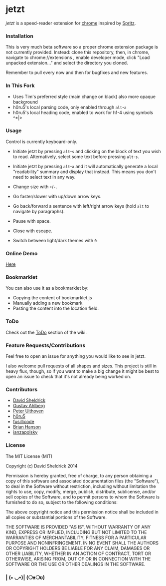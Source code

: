 # jetzt

*jetzt* is a speed-reader extension for [chrome](http://google.com/chrome) inspired by [Spritz](http://www.spritzinc.com/).

### Installation

This is very much beta software so a proper chrome extension package is not currently provided. Instead: clone this repository, then, in chrome, navigate to chrome://extensions , enable developer mode, click "Load unpacked extension..." and select the directory you cloned.

Remember to pull every now and then for bugfixes and new features.

### In This Fork

- Uses Tim's preferred style (main change on black) also more opaque background
- h0ru5's local parsing code, only enabled through `alt`-`a`
- h0ru5's local heading code, enabled to work for h1-4 using symbols ^*|>

### Usage

Control is currently keyboard-only.

- Initiate jetzt by pressing `alt`-`s` and clicking on the block of text you wish to read. Alternatively, select some text before pressing `alt`-`s`.

- Initiate jetzt by pressing `alt`-`a` and it will automatically generate a local "readability" summary and display that instead. This means you don't need to select text in any way.

- Change size with `+`/`-`.

- Go faster/slower with up/down arrow keys.

- Go back/forward a sentence with left/right arrow keys (hold `alt` to navigate by paragraphs).

- Pause with space.

- Close with escape.

- Switch between light/dark themes with `0`

### Online Demo

[Here](http://ds300.github.com/jetzt/)

### Bookmarklet

You can also use it as a bookmarklet by:
- Copying the content of bookmarklet.js
- Manually adding a new bookmark
- Pasting the content into the location field. 

### ToDo

Check out the [ToDo](https://github.com/ds300/jetzt/wiki/ToDo) section of the wiki.

### Feature Requests/Contributions

Feel free to open an issue for anything you would like to see in jetzt. 

I also welcome pull requests of all shapes and sizes. This project is still in heavy flux, though, so if you want to make a big change it might be best to open an issue to check that it's not already being worked on.

### Contributors

- [David Sheldrick](http://github.com/ds300)
- [Gustav Ahlberg](http://github.com/Gyran)
- [Peter Uithoven](http://github.com/peteruithoven)
- [h0ru5](http://github.com/h0ru5)
- [fusillicode](http://github.com/fusillicode)
- [Brian Hanson](http://github.com/brianjhanson)
- [ianzapolsky](http://github.com/ianzapolsky)


### License

The MIT License (MIT)

Copyright (c) David Sheldrick 2014

Permission is hereby granted, free of charge, to any person obtaining a copy
of this software and associated documentation files (the "Software"), to deal
in the Software without restriction, including without limitation the rights
to use, copy, modify, merge, publish, distribute, sublicense, and/or sell
copies of the Software, and to permit persons to whom the Software is
furnished to do so, subject to the following conditions:

The above copyright notice and this permission notice shall be included in
all copies or substantial portions of the Software.

THE SOFTWARE IS PROVIDED "AS IS", WITHOUT WARRANTY OF ANY KIND, EXPRESS OR
IMPLIED, INCLUDING BUT NOT LIMITED TO THE WARRANTIES OF MERCHANTABILITY,
FITNESS FOR A PARTICULAR PURPOSE AND NONINFRINGEMENT. IN NO EVENT SHALL THE
AUTHORS OR COPYRIGHT HOLDERS BE LIABLE FOR ANY CLAIM, DAMAGES OR OTHER
LIABILITY, WHETHER IN AN ACTION OF CONTRACT, TORT OR OTHERWISE, ARISING FROM,
OUT OF OR IN CONNECTION WITH THE SOFTWARE OR THE USE OR OTHER DEALINGS IN
THE SOFTWARE.

### | (• ◡•)| (❍ᴥ❍ʋ)
